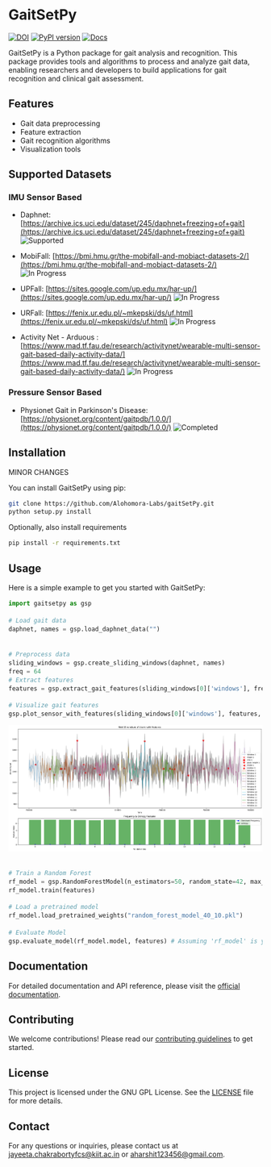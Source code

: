 # GaitSetPy
[![DOI](https://zenodo.org/badge/DOI/10.5281/zenodo.15881527.svg)](https://doi.org/10.5281/zenodo.15881527) [![PyPI version](https://badge.fury.io/py/gaitsetpy.svg)](https://pypi.org/project/gaitsetpy/) [![Docs](https://img.shields.io/badge/docs-gaitsetpy-lightgrey.svg)](https://alohomora-labs.github.io/gaitSetPy/gaitsetpy.html)



GaitSetPy is a Python package for gait analysis and recognition. This package provides tools and algorithms to process and analyze gait data, enabling researchers and developers to build applications for gait recognition and clinical gait assessment.

## Features

- Gait data preprocessing
- Feature extraction
- Gait recognition algorithms
- Visualization tools

## Supported Datasets

### IMU Sensor Based
- Daphnet: [https://archive.ics.uci.edu/dataset/245/daphnet+freezing+of+gait](https://archive.ics.uci.edu/dataset/245/daphnet+freezing+of+gait) ![Supported](https://img.shields.io/badge/status-supported-brightgreen)
- MobiFall: [https://bmi.hmu.gr/the-mobifall-and-mobiact-datasets-2/](https://bmi.hmu.gr/the-mobifall-and-mobiact-datasets-2/) ![In Progress](https://img.shields.io/badge/status-in%20progress-yellow)

- UPFall: [https://sites.google.com/up.edu.mx/har-up/](https://sites.google.com/up.edu.mx/har-up/) ![In Progress](https://img.shields.io/badge/status-in%20progress-yellow)
- URFall: [https://fenix.ur.edu.pl/~mkepski/ds/uf.html](https://fenix.ur.edu.pl/~mkepski/ds/uf.html) ![In Progress](https://img.shields.io/badge/status-in%20progress-yellow)
- Activity Net - Arduous : [https://www.mad.tf.fau.de/research/activitynet/wearable-multi-sensor-gait-based-daily-activity-data/](https://www.mad.tf.fau.de/research/activitynet/wearable-multi-sensor-gait-based-daily-activity-data/) ![In Progress](https://img.shields.io/badge/status-in%20progress-yellow)

### Pressure Sensor Based
- Physionet Gait in Parkinson's Disease: [https://physionet.org/content/gaitpdb/1.0.0/](https://physionet.org/content/gaitpdb/1.0.0/) ![Completed](https://img.shields.io/badge/status-completed-green)


## Installation

MINOR CHANGES

You can install GaitSetPy using pip:

```bash
git clone https://github.com/Alohomora-Labs/gaitSetPy.git
python setup.py install
```

Optionally, also install requirements
``` bash
pip install -r requirements.txt
```

## Usage

Here is a simple example to get you started with GaitSetPy:

```python
import gaitsetpy as gsp

# Load gait data
daphnet, names = gsp.load_daphnet_data("")


# Preprocess data
sliding_windows = gsp.create_sliding_windows(daphnet, names)
freq = 64
# Extract features
features = gsp.extract_gait_features(sliding_windows[0]['windows'], freq, True, True, True)

# Visualize gait features
gsp.plot_sensor_with_features(sliding_windows[0]['windows'], features, sensor_name="shank", num_windows=15)
```
![alt text](image.png)

``` python

# Train a Random Forest
rf_model = gsp.RandomForestModel(n_estimators=50, random_state=42, max_depth=10)
rf_model.train(features)

# Load a pretrained model
rf_model.load_pretrained_weights("random_forest_model_40_10.pkl")

# Evaluate Model
gsp.evaluate_model(rf_model.model, features) # Assuming 'rf_model' is your trained RandomForestModel instance
```

## Documentation

For detailed documentation and API reference, please visit the [official documentation](https://alohomora-labs.github.io/gaitSetPy/gaitsetpy.html).

## Contributing

We welcome contributions! Please read our [contributing guidelines](CONTRIBUTING.md) to get started.

## License

This project is licensed under the GNU GPL License. See the [LICENSE](LICENSE) file for more details.

## Contact

For any questions or inquiries, please contact us at [jayeeta.chakrabortyfcs@kiit.ac.in](mailto:jayeeta.chakrabortyfcs@kiit.ac.in) or [aharshit123456@gmail.com](mailto:aharshit123456@gmail.com).
